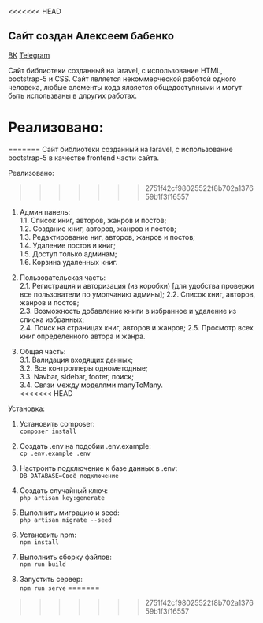 <<<<<<< HEAD
## Сайт создан Алексеем бабенко

[ВК](https://vk.com/viiiloyo)
[Telegram](https://t.me/VIILOYO)

Сайт библиотеки созданный на laravel, с использование HTML, bootstrap-5 и CSS. Сайт является некоммерческой работой одного человека, любые элементы кода ялвяется общедоступными и могут быть использваны в длругих работах.   

# Реализовано:  
=======
Сайт библиотеки созданный на laravel, с использование bootstrap-5 в качестве frontend части сайта. 

Реализовано:  
>>>>>>> 2751f42cf98025522f8b702a137659b1f3f16557
1. Админ панель:  
    1.1. Список книг, авторов, жанров и постов;  
    1.2. Создание книг, авторов, жанров и постов;  
    1.3. Редактирование ниг, авторов, жанров и постов;  
    1.4. Удаление постов и книг;  
    1.5. Доступ только админам;  
    1.6. Корзина удаленных книг.  
    
2. Пользовательская часть:  
    2.1. Регистрация и авторизация (из коробки) [для удобства проверки все пользователи по умолчанию админы];
    2.2. Список книг, авторов, жанров и постов;  
    2.3. Возможность добавление книги в избранное и удаление из списка избранных;  
    2.4. Поиск на страницах книг, авторов и жанров;
    2.5. Просмотр всех книг определенного автора и жанра. 
    
3. Общая часть:  
    3.1. Валидация входящих данных;  
    3.2. Все контроллеры однометодные;  
    3.3. Navbar, sidebar, footer, поиск;  
    3.4. Связи между моделями manyToMany.  
<<<<<<< HEAD

Установка:  
1. Установить composer:  
`composer install`

2. Создать .env на подобии .env.example:  
`cp .env.example .env`

3. Настроить подключение к базе данных в .env:  
`DB_DATABASE=Своё_подключение`

4. Создать случайный ключ:  
`php artisan key:generate`

5. Выполнить миграцию и seed:  
`php artisan migrate --seed`

6. Установить npm:  
`npm install`

7. Выполнить сборку файлов:  
`npm run build`

8. Запустить сервер:  
`npm run serve`
=======
>>>>>>> 2751f42cf98025522f8b702a137659b1f3f16557

